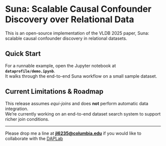 # Suna: Scalable Causal Confounder Discovery over Relational Data

This is an open-source implementation of the VLDB 2025 paper, Suna: scalable causal confounder discovery in relational datasets.

## Quick Start

For a runnable example, open the Jupyter notebook at **`dataprofile/demo.ipynb`**.  
It walks through the end-to-end Suna workflow on a small sample dataset.

## Current Limitations & Roadmap

This release assumes *equi-joins* and does **not** perform automatic data integration.  
We’re currently working on an end-to-end dataset search system to support richer join conditions.

---

Please drop me a line at **jl6235@columbia.edu** if you would like to collaborate with the [DAPLab](https://daplab.cs.columbia.edu/) 
